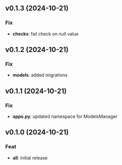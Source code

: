 ## v0.1.3 (2024-10-21)

### Fix

- **checks**: fail check on null value

## v0.1.2 (2024-10-21)

### Fix

- **models**: added migrations

## v0.1.1 (2024-10-21)

### Fix

- **apps.py**: updated namespace for ModelsManager

## v0.1.0 (2024-10-21)

### Feat

- **all**: initial release
